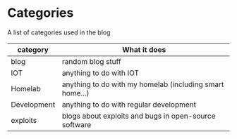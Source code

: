 # Categories

A list of categories used in the blog

<!-- prettier-ignore -->
| category     | What it does                                             |
| ------------ | -------------------------------------------------------- |
| blog         | random blog stuff                                        |
| IOT          | anything to do with IOT                                  |
| Homelab      | anything to do with my homelab (including smart home...) |
| Development  | anything to do with regular development                  |
| exploits     | blogs about exploits and bugs in open-source software    |
